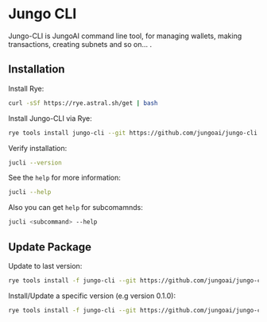 # Jungo CLI

Jungo-CLI is JungoAI command line tool, for managing wallets, making transactions, 
creating subnets and so on... .

## Installation

Install Rye:
```bash
curl -sSf https://rye.astral.sh/get | bash
```

Install Jungo-CLI via Rye:
```bash
rye tools install jungo-cli --git https://github.com/jungoai/jungo-cli.git
```

Verify installation:
```bash
jucli --version
```

See the `help` for more information:
```bash
jucli --help
```

Also you can get `help` for subcomamnds:
```bash
jucli <subcommand> --help
```

## Update Package

Update to last version:
```bash
rye tools install -f jungo-cli --git https://github.com/jungoai/jungo-cli.git
```

Install/Update a specific version (e.g version 0.1.0):
```bash
rye tools install -f jungo-cli --git https://github.com/jungoai/jungo-cli.git@v0.1.0
```
